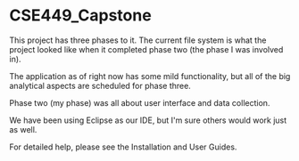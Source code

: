 # CSE449_Capstone

This project has three phases to it. The current file system is what the project looked like when it completed phase two (the phase I was involved in).

The application as of right now has some mild functionality, but all of the big analytical aspects are scheduled for phase three.

Phase two (my phase) was all about user interface and data collection.

We have been using Eclipse as our IDE, but I'm sure others would work just as well. 

For detailed help, please see the Installation and User Guides.
